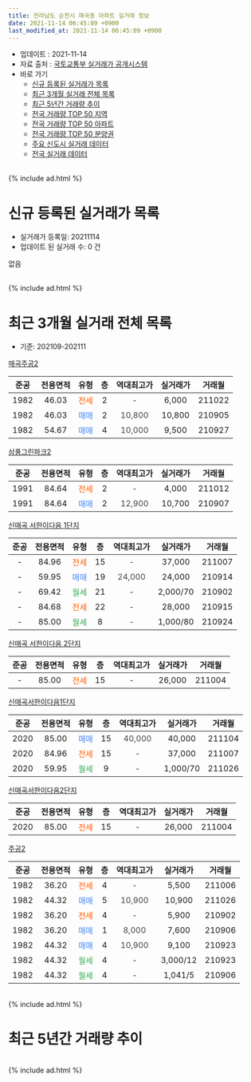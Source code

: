 ```yaml
---
title: 전라남도 순천시 매곡동 아파트 실거래 정보
date: 2021-11-14 06:45:09 +0900
last_modified_at: 2021-11-14 06:45:09 +0900
---
```


* 업데이트 : 2021-11-14
* 자료 출처 : [국토교통부 실거래가 공개시스템](http://rt.molit.go.kr)
* 바로 가기
    * [신규 등록된 실거래가 목록](#신규-등록된-실거래가-목록)
    * [최근 3개월 실거래 전체 목록](#최근-3개월-실거래-전체-목록)
    * [최근 5년간 거래량 추이](#최근-5년간-거래량-추이)
    * [전국 거래량 TOP 50 지역](https://inasie.github.io/apt-trade-info/최근-3개월-전국에서-가장-거래가-많이-발생한-지역)
    * [전국 거래량 TOP 50 아파트](https://inasie.github.io/apt-trade-info/최근-3개월-전국에서-가장-거래가-많이-발생한-아파트)
    * [전국 거래량 TOP 50 분양권](https://inasie.github.io/apt-trade-info/최근-3개월-전국에서-가장-거래가-많이-발생한-분양권)
    * [주요 신도시 실거래 데이터](https://inasie.github.io/apt-trade-info/주요-신도시)
    * [전국 실거래 데이터](https://inasie.github.io/apt-trade-info/전국)
<br>
{% include ad.html %}
<br>

# 신규 등록된 실거래가 목록
* 실거래가 등록일: 20211114
* 업데이트 된 실거래 수: 0 건

없음

<br>
{% include ad.html %}
<br>

# 최근 3개월 실거래 전체 목록
* 기준: 202109-202111


[매곡주공2](https://search.naver.com/search.naver?query=%EC%A0%84%EB%9D%BC%EB%82%A8%EB%8F%84+%EC%88%9C%EC%B2%9C%EC%8B%9C+%EB%A7%A4%EA%B3%A1%EB%8F%99+%EB%A7%A4%EA%B3%A1%EC%A3%BC%EA%B3%B52)

|준공|전용면적|유형|층|역대최고가|실거래가|거래월|
|:---:|:---:|:---:|:---:|:---:|:---:|:---:|
|1982|46.03|<span style="color:#ff5a00">전세</span>|2|<span style="color:#444444">-</span>|6,000|211022|
|1982|46.03|<span style="color:#4285f3">매매</span>|2|<span style="color:#444444">10,800</span>|10,800|210905|
|1982|54.67|<span style="color:#4285f3">매매</span>|4|<span style="color:#444444">10,000</span>|9,500|210927|

[삼풍그린파크2](https://search.naver.com/search.naver?query=%EC%A0%84%EB%9D%BC%EB%82%A8%EB%8F%84+%EC%88%9C%EC%B2%9C%EC%8B%9C+%EB%A7%A4%EA%B3%A1%EB%8F%99+%EC%82%BC%ED%92%8D%EA%B7%B8%EB%A6%B0%ED%8C%8C%ED%81%AC2)

|준공|전용면적|유형|층|역대최고가|실거래가|거래월|
|:---:|:---:|:---:|:---:|:---:|:---:|:---:|
|1991|84.64|<span style="color:#ff5a00">전세</span>|2|<span style="color:#444444">-</span>|4,000|211012|
|1991|84.64|<span style="color:#4285f3">매매</span>|2|<span style="color:#444444">12,900</span>|10,700|210907|

[신매곡 서한이다음 1단지](https://search.naver.com/search.naver?query=%EC%A0%84%EB%9D%BC%EB%82%A8%EB%8F%84+%EC%88%9C%EC%B2%9C%EC%8B%9C+%EB%A7%A4%EA%B3%A1%EB%8F%99+%EC%8B%A0%EB%A7%A4%EA%B3%A1+%EC%84%9C%ED%95%9C%EC%9D%B4%EB%8B%A4%EC%9D%8C+1%EB%8B%A8%EC%A7%80)

|준공|전용면적|유형|층|역대최고가|실거래가|거래월|
|:---:|:---:|:---:|:---:|:---:|:---:|:---:|
|-|84.96|<span style="color:#ff5a00">전세</span>|15|<span style="color:#444444">-</span>|37,000|211007|
|-|59.95|<span style="color:#4285f3">매매</span>|19|<span style="color:#444444">24,000</span>|24,000|210914|
|-|69.42|<span style="color:#34a853">월세</span>|21|<span style="color:#444444">-</span>|2,000/70|210902|
|-|84.68|<span style="color:#ff5a00">전세</span>|22|<span style="color:#444444">-</span>|28,000|210915|
|-|85.00|<span style="color:#34a853">월세</span>|8|<span style="color:#444444">-</span>|1,000/80|210924|

[신매곡 서한이다음 2단지](https://search.naver.com/search.naver?query=%EC%A0%84%EB%9D%BC%EB%82%A8%EB%8F%84+%EC%88%9C%EC%B2%9C%EC%8B%9C+%EB%A7%A4%EA%B3%A1%EB%8F%99+%EC%8B%A0%EB%A7%A4%EA%B3%A1+%EC%84%9C%ED%95%9C%EC%9D%B4%EB%8B%A4%EC%9D%8C+2%EB%8B%A8%EC%A7%80)

|준공|전용면적|유형|층|역대최고가|실거래가|거래월|
|:---:|:---:|:---:|:---:|:---:|:---:|:---:|
|-|85.00|<span style="color:#ff5a00">전세</span>|15|<span style="color:#444444">-</span>|26,000|211004|

[신매곡서한이다음1단지](https://search.naver.com/search.naver?query=%EC%A0%84%EB%9D%BC%EB%82%A8%EB%8F%84+%EC%88%9C%EC%B2%9C%EC%8B%9C+%EB%A7%A4%EA%B3%A1%EB%8F%99+%EC%8B%A0%EB%A7%A4%EA%B3%A1%EC%84%9C%ED%95%9C%EC%9D%B4%EB%8B%A4%EC%9D%8C1%EB%8B%A8%EC%A7%80)

|준공|전용면적|유형|층|역대최고가|실거래가|거래월|
|:---:|:---:|:---:|:---:|:---:|:---:|:---:|
|2020|85.00|<span style="color:#4285f3">매매</span>|15|<span style="color:#444444">40,000</span>|40,000|211104|
|2020|84.96|<span style="color:#ff5a00">전세</span>|15|<span style="color:#444444">-</span>|37,000|211007|
|2020|59.95|<span style="color:#34a853">월세</span>|9|<span style="color:#444444">-</span>|1,000/70|211026|

[신매곡서한이다음2단지](https://search.naver.com/search.naver?query=%EC%A0%84%EB%9D%BC%EB%82%A8%EB%8F%84+%EC%88%9C%EC%B2%9C%EC%8B%9C+%EB%A7%A4%EA%B3%A1%EB%8F%99+%EC%8B%A0%EB%A7%A4%EA%B3%A1%EC%84%9C%ED%95%9C%EC%9D%B4%EB%8B%A4%EC%9D%8C2%EB%8B%A8%EC%A7%80)

|준공|전용면적|유형|층|역대최고가|실거래가|거래월|
|:---:|:---:|:---:|:---:|:---:|:---:|:---:|
|2020|85.00|<span style="color:#ff5a00">전세</span>|15|<span style="color:#444444">-</span>|26,000|211004|

[주공2](https://search.naver.com/search.naver?query=%EC%A0%84%EB%9D%BC%EB%82%A8%EB%8F%84+%EC%88%9C%EC%B2%9C%EC%8B%9C+%EB%A7%A4%EA%B3%A1%EB%8F%99+%EC%A3%BC%EA%B3%B52)

|준공|전용면적|유형|층|역대최고가|실거래가|거래월|
|:---:|:---:|:---:|:---:|:---:|:---:|:---:|
|1982|36.20|<span style="color:#ff5a00">전세</span>|4|<span style="color:#444444">-</span>|5,500|211006|
|1982|44.32|<span style="color:#4285f3">매매</span>|5|<span style="color:#444444">10,900</span>|10,900|211026|
|1982|36.20|<span style="color:#ff5a00">전세</span>|4|<span style="color:#444444">-</span>|5,900|210902|
|1982|36.20|<span style="color:#4285f3">매매</span>|1|<span style="color:#444444">8,000</span>|7,600|210906|
|1982|44.32|<span style="color:#4285f3">매매</span>|4|<span style="color:#444444">10,900</span>|9,100|210923|
|1982|44.32|<span style="color:#34a853">월세</span>|4|<span style="color:#444444">-</span>|3,000/12|210923|
|1982|44.32|<span style="color:#34a853">월세</span>|4|<span style="color:#444444">-</span>|1,041/5|210906|


<br>
{% include ad.html %}
<br>

# 최근 5년간 거래량 추이


<div style="width:100%;">
    <canvas id="deal_progress" height="200"></canvas>
</div>

<script>
new Chart(document.getElementById("deal_progress"), {
    type: 'line',
    data: {
        labels: ['201611','201612','201701','201702','201703','201704','201705','201706','201707','201708','201709','201710','201711','201712','201801','201802','201803','201804','201805','201806','201807','201808','201809','201810','201811','201812','201901','201902','201903','201904','201905','201906','201907','201908','201909','201910','201911','201912','202001','202002','202003','202004','202005','202006','202007','202008','202009','202010','202011','202012','202101','202102','202103','202104','202105','202106','202107','202108','202109','202110','202111'],
        datasets: [{
            label: '매매',
            pointRadius: 1,
            data: [2, 4, 2, 8, 7, 6, 8, 7, 5, 8, 3, 1, 8, 2, 9, 8, 50, 25, 13, 13, 11, 9, 10, 14, 14, 11, 10, 12, 7, 20, 16, 8, 9, 9, 10, 8, 12, 21, 19, 30, 39, 34, 47, 77, 20, 58, 21, 16, 9, 4, 3, 10, 13, 20, 13, 7, 2, 7, 6, 1, 1],
            borderColor: "rgba(255, 201, 14, 1)",
            backgroundColor: "rgba(255, 201, 14, 0.5)",
            fill: false,
            lineTension: 0
        },{
            label: '전월세',
            pointRadius: 1,
            data: [4, 1, 1, 5, 0, 1, 4, 5, 0, 4, 2, 3, 1, 0, 3, 3, 1, 2, 0, 1, 0, 2, 0, 1, 1, 2, 2, 4, 2, 0, 3, 2, 1, 1, 1, 2, 1, 3, 4, 0, 0, 0, 2, 0, 7, 25, 34, 5, 5, 3, 2, 5, 8, 6, 8, 6, 5, 5, 6, 8, 0],
            borderColor: "rgba(0, 141, 185, 1)",
            backgroundColor: "rgba(0, 141, 185, 0.5)",
            fill: false,
            lineTension: 0
        }
        ]
    },
    options: {
        responsive: true,
        title: {
            display: false
        },
        tooltips: {
            mode: 'index',
            intersect: false
        },
        hover: {
            mode: 'nearest',
            intersect: true
        },
        scales: {
            xAxes: [{
                display: true,
                scaleLabel: {
                    display: true,
                    labelString: '년/월'
                }
            }],
            yAxes: [{
                display: true,
                ticks: {
                    suggestedMin: 0,
                },
                scaleLabel: {
                    display: true,
                    labelString: '실거래 수'
                }
            }]
        }
    }
});

</script>


<br>
{% include ad.html %}
<br>

